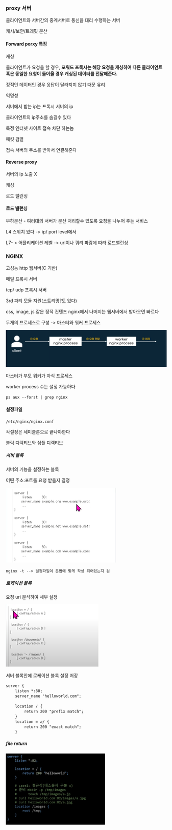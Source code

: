### proxy 서버

클라이언트와 서버간의 중계서버로 통신을 대리 수행하는 서버

캐시/보안/트래핏 분산

#### Forward porxy 특징

캐싱

클라이언트가 요청을 할 경우, **포워드 프록시는 해당 요청을 캐싱하여 다른 클라이언트 혹은 동일한 요청이 들어올 경우 캐싱된 데이터를 전달해준다.** 

정적인 데이터인 경우 응답이 달라지지 않기 때문 유리

익명성

서버에서 받는 ip는 프록시 서버의 ip

클라이언트의 ip주소를 숨길수 있다

특정 인터넷 사이트 접속 차단 하는놈

패킷 검열 

접속 서버의 주소를 받아서 연결해준다

#### Reverse proxy

서버의  ip 노출 X 

캐싱

로드 밸런싱

#### 로드 밸런싱

부하분산 - 여러대의 서버가 분산 처리할수 있도록 요청을 나누어 주는 서비스

L4 스위치 있다 -> ip/ port level에서

L7- >  어플리케이션 레벨 -> url이나 쿼리 파람에 따라 로드밸런싱

### NGINX

고성능 http 웹서버(C 기반)

메일 프록시 서버

tcp/ udp 프록시 서버

3rd 파티 모듈 지원(스트리밍?도 있다)

css, image, js 같은 정적 컨텐츠 nginx에서 나머지는 웹서버에서 받아오면 빠르다

두개의 프로세스로 구성 -> 마스터와 워커 프로세스 

![](프록시%20리버스%20로드밸런서_assets/2024-06-28-23-38-23-image.png)

마스터가 부모 워커가 자식 프로세스

worker process 수는 설정 가능하다

`ps aux --forst | grep nginx`

#### 설정파일

`/etc/nginx/nginx.conf`

각설정은 세미클론으로 끝나야한다

블럭 디렉티브와 심플 디렉티브

##### 서버 블록

서버의 기능을 설정하는 블록

어떤 주소:포트롤 요청 받을지 결정

<img src="프록시%20리버스%20로드밸런서_assets/2024-06-28-23-44-53-image.png" title="" alt="" width="344">

```
nginx -t --> 설정파일이 문법에 맞게 작성 되어있는지 검
```

##### 로케이션 블록

요청 uri 분석하여 세부 설정

<img src="프록시%20리버스%20로드밸런서_assets/2024-06-28-23-59-13-image.png" title="" alt="" width="290">

서버 블록안에 로케이션 블록 설정 저장

```nginx
server {
    listen *:80;
    server_name "helloworld.com";

    location / {
        return 200 "prefix match";
    }
    location = a/ {
        return 200 "exact match";
    }

```



##### file return

<img src="프록시%20리버스%20로드밸런서_assets/2024-06-29-00-14-40-image.png" title="" alt="" width="311">

